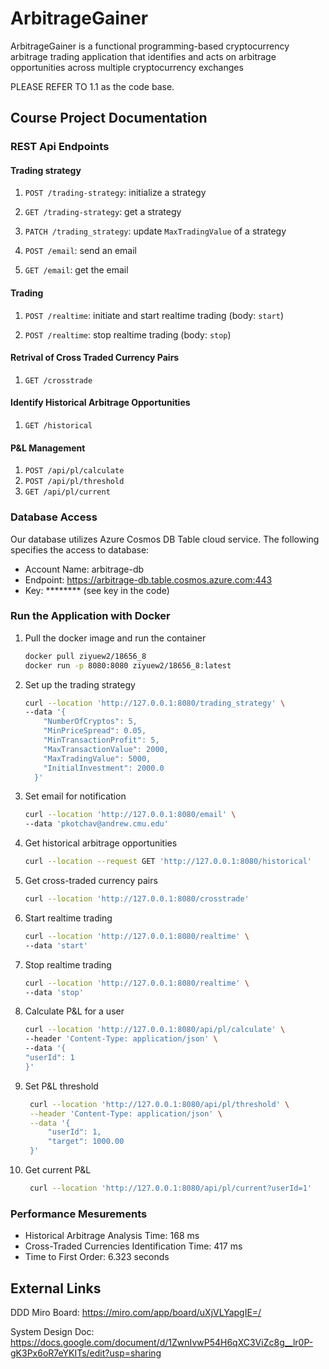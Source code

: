 # ArbitrageGainer
ArbitrageGainer is a functional programming-based cryptocurrency arbitrage trading application that identifies and acts on arbitrage opportunities across multiple cryptocurrency exchanges


PLEASE REFER TO 1.1 as the code base. 

## Course Project Documentation

### REST Api Endpoints

#### Trading strategy

1. `POST /trading-strategy`: initialize a strategy

1. `GET /trading-strategy`: get a strategy

1. `PATCH /trading_strategy`: update `MaxTradingValue` of a strategy

1. `POST /email`: send an email

1. `GET /email`: get the email


#### Trading

1. `POST /realtime`: initiate and start realtime trading (body: `start`)

1. `POST /realtime`: stop realtime trading (body: `stop`)


#### Retrival of Cross Traded Currency Pairs
1. `GET /crosstrade`

#### Identify Historical Arbitrage Opportunities
1. `GET /historical`

#### P&L Management
1. `POST /api/pl/calculate`
2. `POST /api/pl/threshold`
3. `GET /api/pl/current`

### Database Access

Our database utilizes Azure Cosmos DB Table cloud service.
The following specifies the access to database:
* Account Name: arbitrage-db
* Endpoint: https://arbitrage-db.table.cosmos.azure.com:443
* Key: \*\*\*\*\*\*\*\* (see key in the code)

### Run the Application with Docker

1. Pull the docker image and run the container

    ```bash
    docker pull ziyuew2/18656_8
    docker run -p 8080:8080 ziyuew2/18656_8:latest
    ```

1. Set up the trading strategy

    ```bash
    curl --location 'http://127.0.0.1:8080/trading_strategy' \
    --data '{
        "NumberOfCryptos": 5,
        "MinPriceSpread": 0.05,
        "MinTransactionProfit": 5,
        "MaxTransactionValue": 2000,
        "MaxTradingValue": 5000,
        "InitialInvestment": 2000.0
      }'
    ```

1. Set email for notification

    ```bash
    curl --location 'http://127.0.0.1:8080/email' \
    --data 'pkotchav@andrew.cmu.edu'
    ```

1. Get historical arbitrage opportunities

    ```bash
    curl --location --request GET 'http://127.0.0.1:8080/historical'
    ```

1. Get cross-traded currency pairs

    ```bash
    curl --location 'http://127.0.0.1:8080/crosstrade'
    ```

1. Start realtime trading

    ```bash
    curl --location 'http://127.0.0.1:8080/realtime' \
    --data 'start'
    ```

1. Stop realtime trading

    ```bash
    curl --location 'http://127.0.0.1:8080/realtime' \
    --data 'stop'
    ```
1. Calculate P&L for a user
   
    ```bash
    curl --location 'http://127.0.0.1:8080/api/pl/calculate' \
    --header 'Content-Type: application/json' \
    --data '{
    "userId": 1
    }'
    ```
    
1. Set P&L threshold  

   ```bash
    curl --location 'http://127.0.0.1:8080/api/pl/threshold' \
    --header 'Content-Type: application/json' \
    --data '{
        "userId": 1,
        "target": 1000.00
    }'
    ```

1. Get current P&L

   ```bash
    curl --location 'http://127.0.0.1:8080/api/pl/current?userId=1'
    ```   

### Performance Mesurements

*	Historical Arbitrage Analysis Time: 168 ms
*	Cross-Traded Currencies Identification Time: 417 ms
*	Time to First Order: 6.323 seconds


## External Links

DDD Miro Board: https://miro.com/app/board/uXjVLYapgIE=/

System Design Doc: https://docs.google.com/document/d/1ZwnIvwP54H6qXC3ViZc8g__lr0P-gK3Px6oR7eYKITs/edit?usp=sharing
